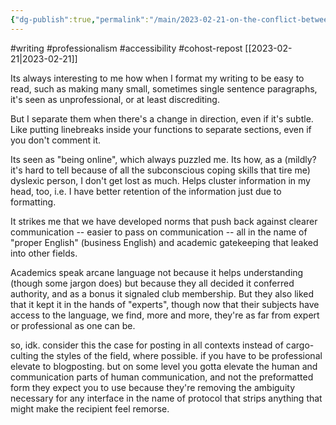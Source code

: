```yaml
---
{"dg-publish":true,"permalink":"/main/2023-02-21-on-the-conflict-between-professionalism-and-readability/"}
---
```


#writing #professionalism #accessibility #cohost-repost
[[2023-02-21\|2023-02-21]]

Its always interesting to me how when I format my writing to be easy to read, such as making many small, sometimes single sentence paragraphs, it's seen as unprofessional, or at least discrediting.

But I separate them when there's a change in direction, even if it's subtle. Like putting linebreaks inside your functions to separate sections, even if you don't comment it.

Its seen as "being online", which always puzzled me. Its how, as a (mildly? it's hard to tell because of all the subconscious coping skills that tire me) dyslexic person, I don't get lost as much. Helps cluster information in my head, too, i.e. I have better retention of the information just due to formatting.

It strikes me that we have developed norms that push back against clearer communication -- easier to pass on communication -- all in the name of "proper English" (business English) and academic gatekeeping that leaked into other fields.

Academics speak arcane language not because it helps understanding (though some jargon does) but because they all decided it conferred authority, and as a bonus it signaled club membership. But they also liked that it kept it in the hands of "experts", though now that their subjects have access to the language, we find, more and more, they're as far from expert or professional as one can be.

so, idk. consider this the case for posting in all contexts instead of cargo-culting the styles of the field, where possible. if you have to be professional elevate to blogposting. but on some level you gotta elevate the human and communication parts of human communication, and not the preformatted form they expect you to use because they're removing the ambiguity necessary for any interface in the name of protocol that strips anything that might make the recipient feel remorse.